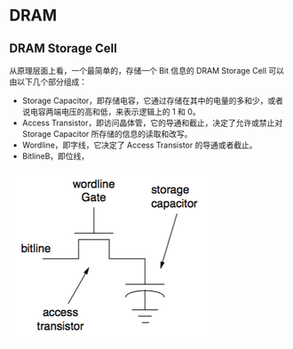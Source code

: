 # DRAM


## DRAM Storage Cell

从原理层面上看，一个最简单的，存储一个 Bit 信息的 DRAM Storage Cell 可以由以下几个部分组成：

* Storage Capacitor，即存储电容，它通过存储在其中的电量的多和少，或者说电容两端电压的高和低，来表示逻辑上的 1 和 0。
* Access Transistor，即访问晶体管，它的导通和截止，决定了允许或禁止对 Storage Capacitor 所存储的信息的读取和改写。
* Wordline，即字线，它决定了 Access Transistor 的导通或者截止。 
* BitlineB，即位线，

![](dram_storage_cell.png)